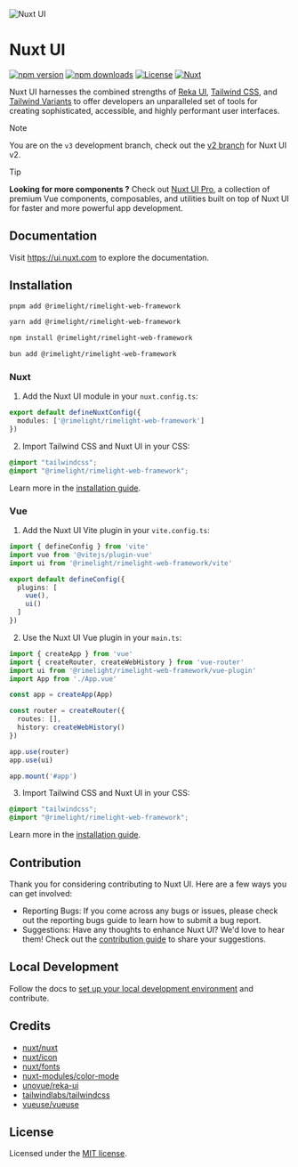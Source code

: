 <picture>
  <source media="(prefers-color-scheme: dark)" srcset="https://github.com/user-attachments/assets/91ceab67-89ce-4ef4-8678-4402a92baca5">
  <source media="(prefers-color-scheme: light)" srcset="https://github.com/user-attachments/assets/51526d6d-e5ec-41b4-aa37-242dec1cdb27">
  <img alt="Nuxt UI" src="https://github.com/user-attachments/assets/51526d6d-e5ec-41b4-aa37-242dec1cdb27">
</picture>

# Nuxt UI

[![npm version][npm-version-src]][npm-version-href]
[![npm downloads][npm-downloads-src]][npm-downloads-href]
[![License][license-src]][license-href]
[![Nuxt][nuxt-src]][nuxt-href]

Nuxt UI harnesses the combined strengths of [Reka UI](https://reka-ui.com/), [Tailwind CSS](https://tailwindcss.com/), and [Tailwind Variants](https://www.tailwind-variants.org/) to offer developers an unparalleled set of tools for creating sophisticated, accessible, and highly performant user interfaces.

> [!NOTE]
> You are on the `v3` development branch, check out the [v2 branch](https://github.com/nuxt/ui/tree/v2) for Nuxt UI v2.

> [!TIP]
> **Looking for more components ?**
> Check out [Nuxt UI Pro](https://ui.nuxt.com/pro), a collection of premium Vue components, composables, and utilities built on top of Nuxt UI for faster and more powerful app development.

## Documentation

Visit https://ui.nuxt.com to explore the documentation.

## Installation

```bash [pnpm]
pnpm add @rimelight/rimelight-web-framework
```

```bash [yarn]
yarn add @rimelight/rimelight-web-framework
```

```bash [npm]
npm install @rimelight/rimelight-web-framework
```

```bash [bun]
bun add @rimelight/rimelight-web-framework
```

### Nuxt

1. Add the Nuxt UI module in your `nuxt.config.ts`:

```ts [nuxt.config.ts]
export default defineNuxtConfig({
  modules: ['@rimelight/rimelight-web-framework']
})
```

2. Import Tailwind CSS and Nuxt UI in your CSS:

```css [assets/css/main.css]
@import "tailwindcss";
@import "@rimelight/rimelight-web-framework";
```

Learn more in the [installation guide](https://ui.nuxt.com/getting-started/installation/nuxt).

### Vue

1. Add the Nuxt UI Vite plugin in your `vite.config.ts`:

```ts [vite.config.ts]
import { defineConfig } from 'vite'
import vue from '@vitejs/plugin-vue'
import ui from '@rimelight/rimelight-web-framework/vite'

export default defineConfig({
  plugins: [
    vue(),
    ui()
  ]
})
```

2. Use the Nuxt UI Vue plugin in your `main.ts`:

```ts [main.ts]
import { createApp } from 'vue'
import { createRouter, createWebHistory } from 'vue-router'
import ui from '@rimelight/rimelight-web-framework/vue-plugin'
import App from './App.vue'

const app = createApp(App)

const router = createRouter({
  routes: [],
  history: createWebHistory()
})

app.use(router)
app.use(ui)

app.mount('#app')
```

3. Import Tailwind CSS and Nuxt UI in your CSS:

```css [assets/main.css]
@import "tailwindcss";
@import "@rimelight/rimelight-web-framework";
```

Learn more in the [installation guide](https://ui.nuxt.com/getting-started/installation/vue).

## Contribution

Thank you for considering contributing to Nuxt UI. Here are a few ways you can get involved:

- Reporting Bugs: If you come across any bugs or issues, please check out the reporting bugs guide to learn how to submit a bug report.
- Suggestions: Have any thoughts to enhance Nuxt UI? We'd love to hear them! Check out the [contribution guide](https://ui.nuxt.com/getting-started/contribution) to share your suggestions.

## Local Development

Follow the docs to [set up your local development environment](https://ui.nuxt.com/getting-started/contribution#local-development) and contribute.

## Credits

- [nuxt/nuxt](https://github.com/nuxt/nuxt)
- [nuxt/icon](https://github.com/nuxt/icon)
- [nuxt/fonts](https://github.com/nuxt/fonts)
- [nuxt-modules/color-mode](https://github.com/nuxt-modules/color-mode)
- [unovue/reka-ui](https://github.com/unovue/reka-ui)
- [tailwindlabs/tailwindcss](https://github.com/tailwindlabs/tailwindcss)
- [vueuse/vueuse](https://github.com/vueuse/vueuse)

## License

Licensed under the [MIT license](https://github.com/nuxt/ui/blob/v3/LICENSE.md).

<!-- Badges -->
[npm-version-src]: https://img.shields.io/npm/v/@rimelight/rimelight-web-framework/latest.svg?style=flat&colorA=18181B&colorB=28CF8D
[npm-version-href]: https://npmjs.com/package/@rimelight/rimelight-web-framework

[npm-downloads-src]: https://img.shields.io/npm/dm/@rimelight/rimelight-web-framework.svg?style=flat&colorA=18181B&colorB=28CF8D
[npm-downloads-href]: https://npm.chart.dev/@rimelight/rimelight-web-framework

[license-src]: https://img.shields.io/github/license/nuxt/ui.svg?style=flat&colorA=18181B&colorB=28CF8D
[license-href]: https://github.com/nuxt/ui/blob/v3/LICENSE.md

[nuxt-src]: https://img.shields.io/badge/Nuxt-18181B?logo=nuxt.js
[nuxt-href]: https://nuxt.com
